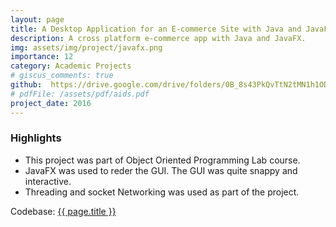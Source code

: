 ```yaml
---
layout: page
title: A Desktop Application for an E-commerce Site with Java and JavaFX
description: A cross platform e-commerce app with Java and JavaFX.
img: assets/img/project/javafx.png
importance: 12
category: Academic Projects
# giscus_comments: true
github:  https://drive.google.com/drive/folders/0B_8s43PkQvTtN2tMN1h1ODJkamM?resourcekey=0-G9KWbimNmvUxAhw3rVfOjw&usp=sharing
# pdfFile: /assets/pdf/aids.pdf
project_date: 2016
---
```

<h3>Highlights</h3>
<ul>
    <li>This project was part of Object Oriented Programming Lab course.</li>
    <li>JavaFX was used to reder the GUI. The GUI was quite snappy and interactive.</li>
    <li>Threading and socket Networking was used as part of the project.</li>
</ul>
 
<p> Codebase: <a href='{{ page.github }}'>{{ page.title }}</a> </p>